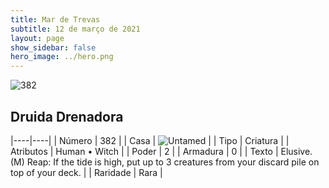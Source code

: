 ```yaml
---
title: Mar de Trevas
subtitle: 12 de março de 2021
layout: page
show_sidebar: false
hero_image: ../hero.png
---
```


![382](https://cdn.keyforgegame.com/media/card_front/pt/496_382_75476X4RC953_pt.png)

## Druida Drenadora

|----|----|
| Número | 382 |
| Casa | ![Untamed](https://archonarcana.com/images/thumb/b/bd/Untamed.png/22px-Untamed.png "Indomados") |
| Tipo | Criatura |
| Atributos | Human • Witch |
| Poder | 2 |
| Armadura | 0 |
| Texto | Elusive.  (M) Reap: If the tide is high, put up to 3 creatures from your discard pile on top of your deck. |
| Raridade | Rara |
